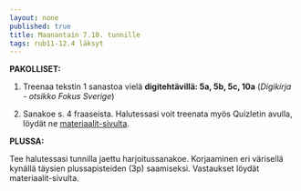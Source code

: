 ```yaml
---
layout: none
published: true
title: Maanantain 7.10. tunnille
tags: rub11-12.4 läksyt
---
```

**PAKOLLISET:**

1. Treenaa tekstin 1 sanastoa vielä **digitehtävillä: 5a, 5b, 5c, 10a** (_Digikirja - otsikko Fokus Sverige_)

2. Sanakoe s. 4 fraaseista. Halutessasi voit treenata myös Quizletin avulla, löydät ne [materiaalit-sivulta](https://riikka.koskenranta.fi/kurssit/2024-2025/rub11-12.4/materiaali/).

**PLUSSA:**

Tee halutessasi tunnilla jaettu harjoitussanakoe. Korjaaminen eri värisellä kynällä täysien plussapisteiden (3p) saamiseksi. Vastaukset löydät materiaalit-sivulta.